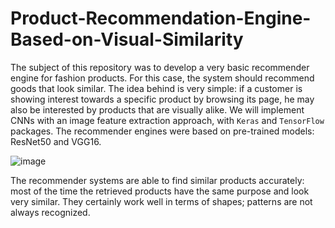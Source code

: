 # Product-Recommendation-Engine-Based-on-Visual-Similarity

The subject of this repository was to develop a very basic recommender engine for fashion products. For this case, the system
should recommend goods that look similar. The idea behind is very simple: if a customer is showing interest towards a specific
product by browsing its page, he may also be interested by products that are visually alike. We will implement CNNs with an
image feature extraction approach, with <code>Keras</code> and <code>TensorFlow</code> packages. The recommender engines were
based on pre-trained models: ResNet50 and VGG16. 

![image](https://user-images.githubusercontent.com/45270023/226437350-a3c84da8-dfb4-4f96-81ff-56c1deb5f005.jpg)

The recommender systems are able to find similar products accurately: most of the time the retrieved products have the same
purpose and look very similar. They certainly work well in terms of shapes; patterns are not always recognized.
